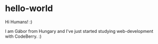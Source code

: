 # hello-world

Hi Humans! :)

I am Gábor from Hungary and I've just started studying web-development with CodeBerry. :)
